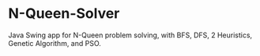 # N-Queen-Solver
Java Swing app for N-Queen problem solving, with BFS, DFS, 2 Heuristics, Genetic Algorithm, and PSO.
